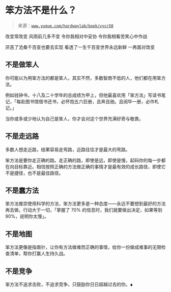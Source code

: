# 笨方法不是什么？

> 来源：[`www.yuque.com/hardwaylab/book/vycr58`](https://www.yuque.com/hardwaylab/book/vycr58)

<ne-quote id="u4784d7a4" data-lake-id="u4784d7a4">

改变常改变 风雨前几多不变 令你我相对中妥协 令你我相看苦笑心中作战 

厌恶了沧桑千百变也要去实现 看透了一生千百变世界永远新鲜 一再面对改变</ne-quote> 

## 不是做笨人

 

你可能以为用笨方法的都是笨人，其实不然，多数智商不低的人，他们都在用笨方法。 

例如钱钟书，十八及二十学年的总成绩为甲上，但他最喜欢用「笨方法」写读书笔记，「每赴图书馆借书还书，必怀抱五六巨册，且奔且驰。且阅毕一册，必作札记。」 

当你或多或少地认为自己是笨人，你才会对这个世界充满好奇与敬畏。 

## 不是走远路

 

多数人想走近路，结果容易走弯路，近路往往才是最大的弯路。 

笨方法是要你走正确的路。走正确的路，即使是远，即使是慢，起码你的每一步都在向目标靠近。相信按照正确的方法做正确的事情才是最有效的成长路径，即使它不是捷径，也不是最佳路径。 

## 不是蠢方法

 

笨方法推崇使用科学的方法，笨方法更多是一种态度——永远不要想到最好的方法再去做，行动大于一切，「掌握了 70% 的信息时，我们就要做出决定，如果等到 90%，说明你太慢」。 

## 不是地图

 

笨方法更像是指南针，让你有方法做难而正确的事情，给你一份做成难事的无限检查清单，帮你打赢人生持久战。 

## 不是竞争

 

笨方法不追求击败，不追求竞争，只鼓励你日日超越过去的你。∎